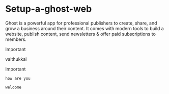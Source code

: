 # Setup-a-ghost-web
  Ghost is a powerful app for professional publishers to create, share, and grow a business around their content. It comes with modern tools to build a website, 
publish content, send newsletters &amp; offer paid subscriptions to members.

> [!IMPORTANT]
> valthukkal

> [!IMPORTANT]

    how are you


`welcome`
                     


